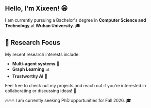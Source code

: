 ## Hello, I'm Xixeen! 😄

I am currently pursuing a Bachelor's degree in **Computer Science and Technology** at **Wuhan University**. 🎓

## 🚀 Research Focus
My recent research interests include:

- **Multi-agent systems** 🤖
- **Graph Learning** 📊
- **Trustworthy AI** 🤝

Feel free to check out my projects and reach out if you're interested in collaborating or discussing ideas! 💬 

🔥🔥🔥 I am currently seeking PhD opportunities for Fall 2026. 🎓
